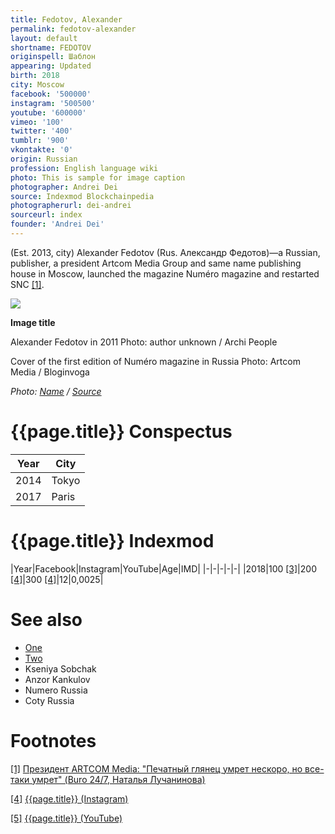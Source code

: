 ```yaml
---
title: Fedotov, Alexander
permalink: fedotov-alexander
layout: default
shortname: FEDOTOV
originspell: Шаблон
appearing: Updated
birth: 2018
city: Moscow
facebook: '500000'
instagram: '500500'
youtube: '600000'
vimeo: '100'
twitter: '400'
tumblr: '900'
vkontakte: '0'
origin: Russian
profession: English language wiki
photo: This is sample for image caption
photographer: Andrei Dei
source: Indexmod Blockchainpedia
photographerurl: dei-andrei
sourceurl: index
founder: 'Andrei Dei'
---
```


(Est. 2013, city) Alexander Fedotov (Rus. Александр Федотов)—a Russian, publisher, a president Artcom Media Group and same name publishing house in Moscow, launched the magazine Numéro magazine and restarted SNC <span id="a1">[\[1\]](#f1)</span>.

![](/encyclopedia/images/image-name.jpg)

**Image title**

Alexander Fedotov in 2011
Photo: author unknown / Archi People

Cover of  the first edition of Numéro magazine in Russia
Photo: Artcom Media / Bloginvoga

*Photo: [Name](index) / [Source](index)*

# {{page.title}} Conspectus

|Year|City|
|-|-|
|2014|Tokyo|
|2017|Paris|

# {{page.title}} Indexmod

|Year|Facebook|Instagram|YouTube|Age|IMD|
|-|-|-|-|-|
|2018|100 <span id="a3">[\[3\]](#f3)</span>|200 <span id="a4">[\[4\]](#f4)</span>|300 <span id="a4">[\[4\]](#f4)</span>|12|0,0025|


# See also

+ [One](index)
+ [Two](index)
+ Kseniya Sobchak
+ Anzor Kankulov
+ Numero Russia
+ Coty Russia

# Footnotes

[[1]](#a1) <span id="f1"></span> [Президент ARTCOM Media: "Печатный глянец умрет нескоро, но все-таки умрет" (Buro 24/7, Наталья Лучанинова)](https://www.buro247.ru/personality/interviewheroes/prezident-artcom-media-aleksandr-fedotov-pechatnyy.html)

[[4]](#a4) <span id="f4"></span> [{{page.title}} (Instagram)](index)

[[5]](#a5) <span id="f5"></span> [{{page.title}} (YouTube)](index)
